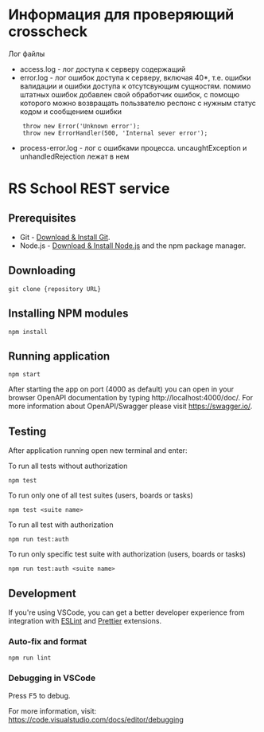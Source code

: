 # Информация для проверяющий crosscheck

Лог файлы

- access.log - лог доступа к серверу содержащий
- error.log - лог ошибок доступа к серверу, включая 40*, т.е. ошибки валидации и ошибки доступа к отсутсвующим сущностям.
помимо штатных ошибок добавлен свой обработчик ошибок, с помощю которого можно возвращать пользвателю респонс с нужным статус кодом и сообщением ошибки
```
    throw new Error('Unknown error');
    throw new ErrorHandler(500, 'Internal sever error');
```

- process-error.log - лог с ошибками процесса. uncaughtException и unhandledRejection лежат в нем 

# RS School REST service

## Prerequisites

- Git - [Download & Install Git](https://git-scm.com/downloads).
- Node.js - [Download & Install Node.js](https://nodejs.org/en/download/) and the npm package manager.

## Downloading

```
git clone {repository URL}
```

## Installing NPM modules

```
npm install
```

## Running application

```
npm start
```

After starting the app on port (4000 as default) you can open
in your browser OpenAPI documentation by typing http://localhost:4000/doc/.
For more information about OpenAPI/Swagger please visit https://swagger.io/.

## Testing

After application running open new terminal and enter:

To run all tests without authorization

```
npm test
```

To run only one of all test suites (users, boards or tasks)

```
npm test <suite name>
```

To run all test with authorization

```
npm run test:auth
```

To run only specific test suite with authorization (users, boards or tasks)

```
npm run test:auth <suite name>
```

## Development

If you're using VSCode, you can get a better developer experience from integration with [ESLint](https://marketplace.visualstudio.com/items?itemName=dbaeumer.vscode-eslint) and [Prettier](https://marketplace.visualstudio.com/items?itemName=esbenp.prettier-vscode) extensions.

### Auto-fix and format

```
npm run lint
```

### Debugging in VSCode

Press <kbd>F5</kbd> to debug.

For more information, visit: https://code.visualstudio.com/docs/editor/debugging
